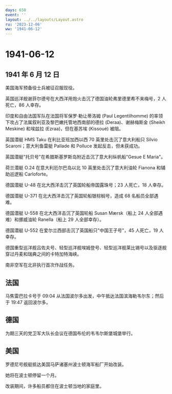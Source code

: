 ```yaml
---
days: 650
event: ''
layout: ../../layouts/Layout.astro
ru: '2023-12-06'
ww: '1941-06-12'
---
```


# 1941-06-12

## 1941 年 6 月 12 日

美国海军预备役士兵被征召服现役。

英国巡洋舰谢菲尔德号在大西洋用炮火击沉了德国油轮弗里德里希不来梅号，2
人死亡，86 人幸存。

印度和自由法国军队在法国将军保罗·勒让蒂洛姆 (Paul Legentilhomme)
的率领下攻占了法属叙利亚及黎巴嫩托管地西南部的德拉 (Deraa)、谢赫梅斯金
(Sheikh Meskine) 和埃兹拉 (Ezraa)，但在基苏埃 (Kissoué) 被阻。

英国潜艇 HMS Taku 在利比亚班加西以西 70 英里处击沉了意大利船只 Silvio
Scaroni；意大利鱼雷艇 Pallade 和 Polluce 发起反击，但未获成功。

英国潜艇"托贝号"在希腊斯基罗斯岛附近击沉了意大利纵帆船"Gesue E Maria"。

荷兰潜艇 O.24 在意大利厄尔巴岛以北 10 英里处击沉了意大利油轮 Fianona
和辅助巡逻船 Carloforte。

德国潜艇 U-48 在北大西洋击沉了英国轮船帝国露珠号；23 人死亡，18 人幸存。

德国潜艇 U-371 在北大西洋击沉了英国轮船银棕榈号，造成 68
名船员全部遇难。

德国潜艇 U-558 在北大西洋击沉了英国轮船 Susan Mærsk（船上 24
人全部遇难）和挪威油轮 Ranella（船上 29 人全部幸存）。

德国潜艇 U-552 在爱尔兰西部击沉了英国船只"中国王子号"，45 人死亡，19
人幸存。

德国重型巡洋舰吕佐夫号、轻型巡洋舰埃姆登号、轻型巡洋舰莱比锡号以及驱逐舰穿过丹麦和瑞典之间的卡特加特海峡。

南非空军在北非执行首次作战任务。

## 法国

马焦雷巴拉卡号于 09:04
从法国波尔多出发，中午抵达法国滨海勒韦尔东；然后于 19:47 返回波尔多。

## 德国

为期三天的党卫军大队长会议在德国布伦的韦韦尔斯堡城堡举行。

## 美国

罗德尼号舰艇抵达美国马萨诸塞州波士顿海军船厂开始改装。

她将在波士顿停留一个月。

改装期间，许多船员都住在波士顿当地的家庭里。